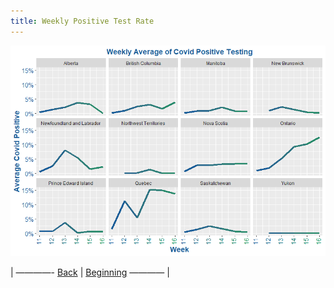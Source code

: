 ```yaml
---
title: Weekly Positive Test Rate
---
```





![Image](https://github.com/acarmichael20/Canada-Covid-Testing/blob/master/WeeklyHitRate.png)




<p>| ————-
<a href="https://github.com/acarmichael20/Canada-Covid-Testing/blob/master/page3.html">Back</a> | <a href="https://github.com/acarmichael20/Canada-Covid-Testing/blob/master/README.html">Beginning</a>
———— |</p>

